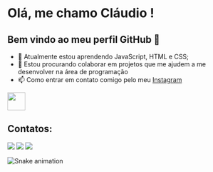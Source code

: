 # Olá, me chamo Cláudio ! 
## Bem vindo ao meu perfil GitHub 👋

- 🌱 Atualmente estou aprendendo JavaScript, HTML e CSS;
- 👯 Estou procurando colaborar em projetos que me ajudem a me desenvolver na área de programação
- 📫 Como entrar em contato comigo pelo meu [Instagram](https://www.instagram.com/claudio_ejr/)
<img src="https://cdn.jsdelivr.net/gh/devicons/devicon/icons/adonisjs/adonisjs-original.svg" width="40" height="40" />

## Contatos:
<div>
<a href="https://www.linkedin.com/in/claudio-evaristo-140725297/" target="_blank"><img loading="lazy" src="https://img.shields.io/badge/-LinkedIn-%230077B5?style=for-the-badge&logo=linkedin&logoColor=white" target="_blank"></a> 
<a href = "claudioej16@gmail.com"><img loading="lazy" src="https://img.shields.io/badge/Gmail-D14836?style=for-the-badge&logo=gmail&logoColor=white" target="_blank"></a>
<a href="https://www.instagram.com/claudio_ejr/" target="_blank"><img loading="lazy" src="https://img.shields.io/badge/-Instagram-%23E4405F?style=for-the-badge&logo=instagram&logoColor=white" target="_blank"></a>
</div>

![Snake animation](https://github.com/ClaudioEvaristoJr/ClaudioEvaristoJr/blob/output/github-contribution-grid-snake.svg)
